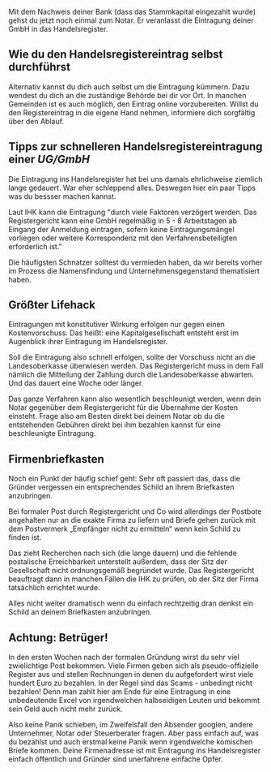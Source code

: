 Mit dem Nachweis deiner Bank (dass das Stammkapital eingezahlt wurde) gehst du jetzt noch einmal zum Notar. Er veranlasst die Eintragung deiner GmbH in das Handelsregister.

## Wie du den Handelsregistereintrag selbst durchführst

Alternativ kannst du dich auch selbst um die Eintragung kümmern. Dazu wendest du dich an die zuständige Behörde bei dir vor Ort. In manchen Gemeinden ist es auch möglich, den Eintrag online vorzubereiten. Willst du den Registereintrag in die eigene Hand nehmen, informiere dich sorgfältig über den Ablauf.

## Tipps zur schnelleren Handelsregistereintragung einer _UG/GmbH_

Die Eintragung ins Handelsregister hat bei uns damals ehrlichweise ziemlich lange gedauert. War eher schleppend alles. Deswegen hier ein paar Tipps was du bessser machen kannst.

Laut IHK kann die Eintragung "durch viele Faktoren verzögert werden. Das Registergericht kann eine GmbH regelmäßig in 5 - 8 Arbeitstagen ab Eingang der Anmeldung eintragen, sofern keine Eintragungsmängel vorliegen oder weitere Korrespondenz mit den Verfahrensbeteiligten erforderlich ist."

Die häufigsten Schnatzer solltest du vermieden haben, da wir bereits vorher im Prozess die Namensfindung und Unternehmensgegenstand thematisiert haben.

## Größter Lifehack

Eintragungen mit konstitutiver Wirkung erfolgen nur gegen einen Kostenvorschuss. Das heißt: eine Kapitalgesellschaft entsteht erst im Augenblick ihrer Eintragung im Handelsregister.

Soll die Eintragung also schnell erfolgen, sollte der Vorschuss nicht an die Landesoberkasse überwiesen werden. Das Registergericht muss in dem Fall nämlich die Mitteilung der Zahlung durch die Landesoberkasse abwarten. Und das dauert eine Woche oder länger.

Das ganze Verfahren kann also wesentlich beschleunigt werden, wenn dein Notar gegenüber dem Registergericht für die Übernahme der Kosten einsteht. Frage also am Besten direkt bei deinem Notar ob du die entstehenden Gebühren direkt bei ihm bezahlen kannst für eine beschleunigte Eintragung.

## Firmenbriefkasten

Noch ein Punkt der häufig schief geht: Sehr oft passiert das, dass die Gründer vergessen ein entsprechendes Schild an ihrem Briefkasten anzubringen.

Bei formaler Post durch Registergericht und Co wird allerdings der Postbote angehalten nur an die exakte Firma zu liefern und Briefe gehen zurück mit dem Postvermerk „Empfänger nicht zu ermitteln“ wenn kein Schild zu finden ist.

Das zieht Recherchen nach sich (die lange dauern) und die fehlende postalische Erreichbarkeit unterstellt außerdem, dass der Sitz der Gesellschaft nicht ordnungsgemäß begründet wurde. Das Registergericht beauftragt dann in manchen Fällen die IHK zu prüfen, ob der Sitz der Firma tatsächlich errichtet wurde.

Alles nicht weiter dramatisch wenn du einfach rechtzeitig dran denkst ein Schild an deinem Briefkasten anzubringen.

## Achtung: Betrüger!

In den ersten Wochen nach der formalen Gründung wirst du sehr viel zwielichtige Post bekommen. Viele Firmen geben sich als pseudo-offizielle Register aus und stellen Rechnungen in denen du aufgefordert wirst viele hundert Euro zu bezahlen. In der Regel sind das Scams - unbedingt nicht bezahlen! Denn man zahlt hier am Ende für eine Eintragung in eine unbedeutende Excel von irgendwelchen halbseidigen Leuten und bekommt sein Geld auch nicht mehr zurück.

Also keine Panik schieben, im Zweifelsfall den Absender googlen, andere Unternehmer, Notar oder Steuerberater fragen. Aber pass einfach auf, was du bezahlst und auch erstmal keine Panik wenn irgendwelche komischen Briefe kommen. Deine Firmenadresse ist mit Eintragung ins Handelsregister einfach öffentlich und Gründer sind unerfahrene einfache Opfer.
